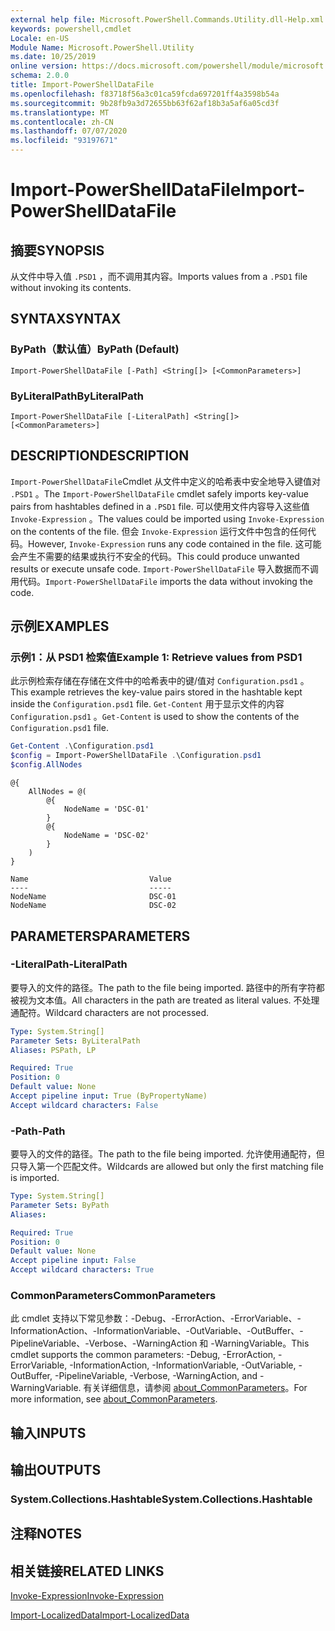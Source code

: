 ```yaml
---
external help file: Microsoft.PowerShell.Commands.Utility.dll-Help.xml
keywords: powershell,cmdlet
Locale: en-US
Module Name: Microsoft.PowerShell.Utility
ms.date: 10/25/2019
online version: https://docs.microsoft.com/powershell/module/microsoft.powershell.utility/import-powershelldatafile?view=powershell-7.1&WT.mc_id=ps-gethelp
schema: 2.0.0
title: Import-PowerShellDataFile
ms.openlocfilehash: f83718f56a3c01ca59fcda697201ff4a3598b54a
ms.sourcegitcommit: 9b28fb9a3d72655bb63f62af18b3a5af6a05cd3f
ms.translationtype: MT
ms.contentlocale: zh-CN
ms.lasthandoff: 07/07/2020
ms.locfileid: "93197671"
---
```

# <span data-ttu-id="fa7d5-103">Import-PowerShellDataFile</span><span class="sxs-lookup"><span data-stu-id="fa7d5-103">Import-PowerShellDataFile</span></span>

## <span data-ttu-id="fa7d5-104">摘要</span><span class="sxs-lookup"><span data-stu-id="fa7d5-104">SYNOPSIS</span></span>
<span data-ttu-id="fa7d5-105">从文件中导入值 `.PSD1` ，而不调用其内容。</span><span class="sxs-lookup"><span data-stu-id="fa7d5-105">Imports values from a `.PSD1` file without invoking its contents.</span></span>

## <span data-ttu-id="fa7d5-106">SYNTAX</span><span class="sxs-lookup"><span data-stu-id="fa7d5-106">SYNTAX</span></span>

### <span data-ttu-id="fa7d5-107">ByPath（默认值）</span><span class="sxs-lookup"><span data-stu-id="fa7d5-107">ByPath (Default)</span></span>

```
Import-PowerShellDataFile [-Path] <String[]> [<CommonParameters>]
```

### <span data-ttu-id="fa7d5-108">ByLiteralPath</span><span class="sxs-lookup"><span data-stu-id="fa7d5-108">ByLiteralPath</span></span>

```
Import-PowerShellDataFile [-LiteralPath] <String[]> [<CommonParameters>]
```

## <span data-ttu-id="fa7d5-109">DESCRIPTION</span><span class="sxs-lookup"><span data-stu-id="fa7d5-109">DESCRIPTION</span></span>

<span data-ttu-id="fa7d5-110">`Import-PowerShellDataFile`Cmdlet 从文件中定义的哈希表中安全地导入键值对 `.PSD1` 。</span><span class="sxs-lookup"><span data-stu-id="fa7d5-110">The `Import-PowerShellDataFile` cmdlet safely imports key-value pairs from hashtables defined in a `.PSD1` file.</span></span> <span data-ttu-id="fa7d5-111">可以使用文件内容导入这些值 `Invoke-Expression` 。</span><span class="sxs-lookup"><span data-stu-id="fa7d5-111">The values could be imported using `Invoke-Expression` on the contents of the file.</span></span>
<span data-ttu-id="fa7d5-112">但会 `Invoke-Expression` 运行文件中包含的任何代码。</span><span class="sxs-lookup"><span data-stu-id="fa7d5-112">However, `Invoke-Expression` runs any code contained in the file.</span></span> <span data-ttu-id="fa7d5-113">这可能会产生不需要的结果或执行不安全的代码。</span><span class="sxs-lookup"><span data-stu-id="fa7d5-113">This could produce unwanted results or execute unsafe code.</span></span> <span data-ttu-id="fa7d5-114">`Import-PowerShellDataFile` 导入数据而不调用代码。</span><span class="sxs-lookup"><span data-stu-id="fa7d5-114">`Import-PowerShellDataFile` imports the data without invoking the code.</span></span>

## <span data-ttu-id="fa7d5-115">示例</span><span class="sxs-lookup"><span data-stu-id="fa7d5-115">EXAMPLES</span></span>

### <span data-ttu-id="fa7d5-116">示例1：从 PSD1 检索值</span><span class="sxs-lookup"><span data-stu-id="fa7d5-116">Example 1: Retrieve values from PSD1</span></span>

<span data-ttu-id="fa7d5-117">此示例检索存储在存储在文件中的哈希表中的键/值对 `Configuration.psd1` 。</span><span class="sxs-lookup"><span data-stu-id="fa7d5-117">This example retrieves the key-value pairs stored in the hashtable kept inside the `Configuration.psd1` file.</span></span> <span data-ttu-id="fa7d5-118">`Get-Content` 用于显示文件的内容 `Configuration.psd1` 。</span><span class="sxs-lookup"><span data-stu-id="fa7d5-118">`Get-Content` is used to show the contents of the `Configuration.psd1` file.</span></span>

```powershell
Get-Content .\Configuration.psd1
$config = Import-PowerShellDataFile .\Configuration.psd1
$config.AllNodes
```

```Output
@{
    AllNodes = @(
        @{
            NodeName = 'DSC-01'
        }
        @{
            NodeName = 'DSC-02'
        }
    )
}

Name                           Value
----                           -----
NodeName                       DSC-01
NodeName                       DSC-02
```

## <span data-ttu-id="fa7d5-119">PARAMETERS</span><span class="sxs-lookup"><span data-stu-id="fa7d5-119">PARAMETERS</span></span>

### <span data-ttu-id="fa7d5-120">-LiteralPath</span><span class="sxs-lookup"><span data-stu-id="fa7d5-120">-LiteralPath</span></span>

<span data-ttu-id="fa7d5-121">要导入的文件的路径。</span><span class="sxs-lookup"><span data-stu-id="fa7d5-121">The path to the file being imported.</span></span> <span data-ttu-id="fa7d5-122">路径中的所有字符都被视为文本值。</span><span class="sxs-lookup"><span data-stu-id="fa7d5-122">All characters in the path are treated as literal values.</span></span>
<span data-ttu-id="fa7d5-123">不处理通配符。</span><span class="sxs-lookup"><span data-stu-id="fa7d5-123">Wildcard characters are not processed.</span></span>

```yaml
Type: System.String[]
Parameter Sets: ByLiteralPath
Aliases: PSPath, LP

Required: True
Position: 0
Default value: None
Accept pipeline input: True (ByPropertyName)
Accept wildcard characters: False
```

### <span data-ttu-id="fa7d5-124">-Path</span><span class="sxs-lookup"><span data-stu-id="fa7d5-124">-Path</span></span>

<span data-ttu-id="fa7d5-125">要导入的文件的路径。</span><span class="sxs-lookup"><span data-stu-id="fa7d5-125">The path to the file being imported.</span></span> <span data-ttu-id="fa7d5-126">允许使用通配符，但只导入第一个匹配文件。</span><span class="sxs-lookup"><span data-stu-id="fa7d5-126">Wildcards are allowed but only the first matching file is imported.</span></span>

```yaml
Type: System.String[]
Parameter Sets: ByPath
Aliases:

Required: True
Position: 0
Default value: None
Accept pipeline input: False
Accept wildcard characters: True
```

### <span data-ttu-id="fa7d5-127">CommonParameters</span><span class="sxs-lookup"><span data-stu-id="fa7d5-127">CommonParameters</span></span>

<span data-ttu-id="fa7d5-128">此 cmdlet 支持以下常见参数：-Debug、-ErrorAction、-ErrorVariable、-InformationAction、-InformationVariable、-OutVariable、-OutBuffer、-PipelineVariable、-Verbose、-WarningAction 和 -WarningVariable。</span><span class="sxs-lookup"><span data-stu-id="fa7d5-128">This cmdlet supports the common parameters: -Debug, -ErrorAction, -ErrorVariable, -InformationAction, -InformationVariable, -OutVariable, -OutBuffer, -PipelineVariable, -Verbose, -WarningAction, and -WarningVariable.</span></span> <span data-ttu-id="fa7d5-129">有关详细信息，请参阅 [about_CommonParameters](../Microsoft.PowerShell.Core/About/about_CommonParameters.md)。</span><span class="sxs-lookup"><span data-stu-id="fa7d5-129">For more information, see [about_CommonParameters](../Microsoft.PowerShell.Core/About/about_CommonParameters.md).</span></span>

## <span data-ttu-id="fa7d5-130">输入</span><span class="sxs-lookup"><span data-stu-id="fa7d5-130">INPUTS</span></span>

## <span data-ttu-id="fa7d5-131">输出</span><span class="sxs-lookup"><span data-stu-id="fa7d5-131">OUTPUTS</span></span>

### <span data-ttu-id="fa7d5-132">System.Collections.Hashtable</span><span class="sxs-lookup"><span data-stu-id="fa7d5-132">System.Collections.Hashtable</span></span>

## <span data-ttu-id="fa7d5-133">注释</span><span class="sxs-lookup"><span data-stu-id="fa7d5-133">NOTES</span></span>

## <span data-ttu-id="fa7d5-134">相关链接</span><span class="sxs-lookup"><span data-stu-id="fa7d5-134">RELATED LINKS</span></span>

[<span data-ttu-id="fa7d5-135">Invoke-Expression</span><span class="sxs-lookup"><span data-stu-id="fa7d5-135">Invoke-Expression</span></span>](Invoke-Expression.md)

[<span data-ttu-id="fa7d5-136">Import-LocalizedData</span><span class="sxs-lookup"><span data-stu-id="fa7d5-136">Import-LocalizedData</span></span>](Import-LocalizedData.md)


